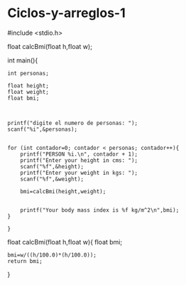# Ciclos-y-arreglos-1

#include <stdio.h>


float calcBmi(float h,float w);


int main(){

    int personas;

    float height;
    float weight;
    float bmi;



    printf("digite el numero de personas: ");
    scanf("%i",&personas);


    for (int contador=0; contador < personas; contador++){
        printf("PERSON %i.\n", contador + 1);
        printf("Enter your height in cms: ");
        scanf("%f",&height);
        printf("Enter your weight in kgs: ");
        scanf("%f",&weight);

        bmi=calcBmi(height,weight);


        printf("Your body mass index is %f kg/m^2\n",bmi);
    }

    }
    
float calcBmi(float h,float w){
    float bmi;


    bmi=w/((h/100.0)*(h/100.0));
    return bmi;
}
